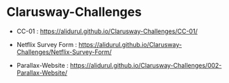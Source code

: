 # Clarusway-Challenges

- CC-01 :  https://alidurul.github.io/Clarusway-Challenges/CC-01/

- Netflix Survey Form : https://alidurul.github.io/Clarusway-Challenges/Netflix-Survey-Form/

- Parallax-Website : https://alidurul.github.io/Clarusway-Challenges/002-Parallax-Website/

